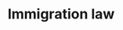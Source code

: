 ---
layout: category
category: immigration-law
title: Immigration law
description: Navigate the complex immigration system with our legal expertise. Our attorneys can help with visas, green cards, citizenship, and deportation defense.
permalink: /immigration-law/
---